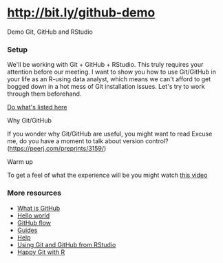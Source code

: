 # http://bit.ly/github-demo

Demo Git, GitHub and RStudio

### Setup

We'll be working with Git + GitHub + RStudio. This truly requires your attention before our meeting. I want to show you how to use Git/GitHub in your life as an R-using data analyst, which means we can't afford to get bogged down in a hot mess of Git installation issues. Let's try to work through them beforehand.

[Do what's listed here](https://happygitwithr.com/workshops.html#pre-workshop-set-up)

Why Git/GitHub

If you wonder why Git/GitHub are useful, you might want to read Excuse me, do you have a moment to talk about version control?  (https://peerj.com/preprints/3159/)

Warm up

To get a feel of what the experience will be you might watch [this video](https://resources.rstudio.com/rstudio-essentials/rstudioessentialsmanagingpart2-2)  

### More resources
* [What is GitHub](https://youtu.be/w3jLJU7DT5E)
* [Hello world](https://guides.github.com/activities/hello-world/)
* [GitHub flow](https://guides.github.com/introduction/flow/)
* [Guides](https://guides.github.com/)
* [Help](https://help.github.com/)
* [Using Git and GitHub from RStudio](https://resources.rstudio.com/rstudio-essentials/rstudioessentialsmanagingpart2-2)
* [Happy Git with R](https://happygitwithr.com/)
